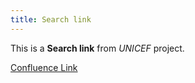 ```yaml
---
title: Search link
---
```


This is a **Search link** from *UNICEF* project.

[Confluence Link](https://confluence.mirum.agency:8443/pages/viewpage.action?spaceKey=UDTP4&title=Component+Matrix#ComponentMatrix-SearchLink)

